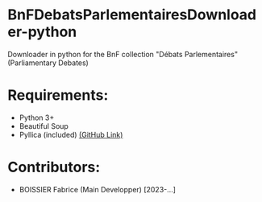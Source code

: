 # BnFDebatsParlementairesDownloader-python
Downloader in python for the BnF collection "Débats Parlementaires" (Parliamentary Debates)

# Requirements:
- Python 3+
- Beautiful Soup
- Pyllica (included) [(GitHub Link)](https://github.com/Dorialexander/Pyllica)


# Contributors:
- BOISSIER Fabrice (Main Developper) [2023-...]
